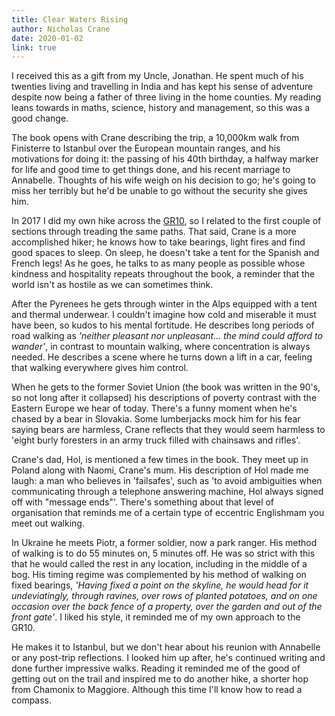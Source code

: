 ```yaml
---
title: Clear Waters Rising
author: Nicholas Crane
date: 2020-01-02
link: true
---
```


I received this as a gift from my Uncle, Jonathan. He spent much of his twenties living and travelling in India and has kept his sense of adventure despite now being a father of three living in the home counties. My reading leans towards in maths, science, history and management, so this was a good change.

The book opens with Crane describing the trip, a 10,000km walk from Finisterre to Istanbul over the European mountain ranges, and his motivations for doing it: the passing of his 40th birthday, a halfway marker for life and good time to get things done, and his recent marriage to Annabelle. Thoughts of his wife weigh on his decision to go; he's going to miss her terribly but he'd be unable to go without the security she gives him.

In 2017 I did my own hike across the [GR10](<https://en.wikipedia.org/wiki/GR_10_(France)>), so I related to the first couple of sections through treading the same paths. That said, Crane is a more accomplished hiker; he knows how to take bearings, light fires and find good spaces to sleep. On sleep, he doesn't take a tent for the Spanish and French legs! As he goes, he talks to as many people as possible whose kindness and hospitality repeats throughout the book, a reminder that the world isn't as hostile as we can sometimes think.

After the Pyrenees he gets through winter in the Alps equipped with a tent and thermal underwear. I couldn't imagine how cold and miserable it must have been, so kudos to his mental fortitude. He describes long periods of road walking as _'neither pleasant nor unpleasant... the mind could afford to wander'_, in contrast to mountain walking, where concentration is always needed. He describes a scene where he turns down a lift in a car, feeling that walking everywhere gives him control.

When he gets to the former Soviet Union (the book was written in the 90's, so not long after it collapsed) his descriptions of poverty contrast with the Eastern Europe we hear of today. There's a funny moment when he's chased by a bear in Slovakia. Some lumberjacks mock him for his fear saying bears are harmless, Crane reflects that they would seem harmless to 'eight burly foresters in an army truck filled with chainsaws and rifles'.

Crane's dad, Hol, is mentioned a few times in the book. They meet up in Poland along with Naomi, Crane's mum. His description of Hol made me laugh: a man who believes in 'failsafes', such as 'to avoid ambiguities when communicating through a telephone answering machine, Hol always signed off with "message ends"'. There's something about that level of organisation that reminds me of a certain type of eccentric Englishmam you meet out walking.

In Ukraine he meets Piotr, a former soldier, now a park ranger. His method of walking is to do 55 minutes on, 5 minutes off. He was so strict with this that he would called the rest in any location, including in the middle of a bog. His timing regime was complemented by his method of walking on fixed bearings, _'Having fixed a point on the skyline, he would head for it undeviatingly, through ravines, over rows of planted potatoes, and on one occasion over the back fence of a property, over the garden and out of the front gate'_. I liked his style, it reminded me of my own approach to the GR10.

He makes it to Istanbul, but we don't hear about his reunion with Annabelle or any post-trip reflections. I looked him up after, he's continued writing and done further impressive walks. Reading it reminded me of the good of getting out on the trail and inspired me to do another hike, a shorter hop from Chamonix to Maggiore. Although this time I'll know how to read a compass.
